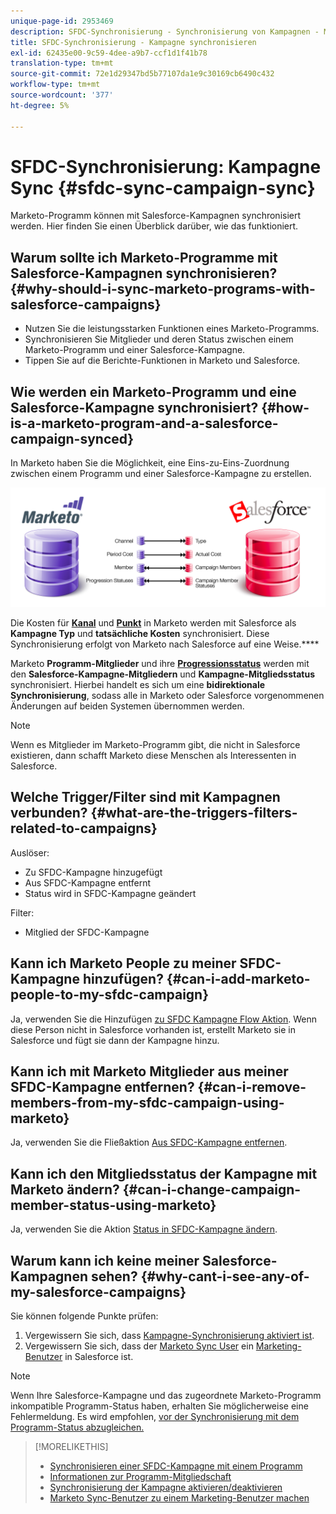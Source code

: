 ```yaml
---
unique-page-id: 2953469
description: SFDC-Synchronisierung - Synchronisierung von Kampagnen - Marketo Docs - Produktdokumentation
title: SFDC-Synchronisierung - Kampagne synchronisieren
exl-id: 62435e00-9c59-4dee-a9b7-ccf1d1f41b78
translation-type: tm+mt
source-git-commit: 72e1d29347bd5b77107da1e9c30169cb6490c432
workflow-type: tm+mt
source-wordcount: '377'
ht-degree: 5%

---
```


# SFDC-Synchronisierung: Kampagne Sync {#sfdc-sync-campaign-sync}

Marketo-Programm können mit Salesforce-Kampagnen synchronisiert werden. Hier finden Sie einen Überblick darüber, wie das funktioniert.

## Warum sollte ich Marketo-Programme mit Salesforce-Kampagnen synchronisieren? {#why-should-i-sync-marketo-programs-with-salesforce-campaigns}

* Nutzen Sie die leistungsstarken Funktionen eines Marketo-Programms.
* Synchronisieren Sie Mitglieder und deren Status zwischen einem Marketo-Programm und einer Salesforce-Kampagne.
* Tippen Sie auf die Berichte-Funktionen in Marketo und Salesforce.

## Wie werden ein Marketo-Programm und eine Salesforce-Kampagne synchronisiert? {#how-is-a-marketo-program-and-a-salesforce-campaign-synced}

In Marketo haben Sie die Möglichkeit, eine Eins-zu-Eins-Zuordnung zwischen einem Programm und einer Salesforce-Kampagne zu erstellen.

![](assets/image2015-7-8-9-3a43-3a8.png)

Die Kosten für **[Kanal](/help/marketo/product-docs/administration/tags/create-a-program-channel.md)** und **[Punkt](/help/marketo/product-docs/core-marketo-concepts/programs/working-with-programs/understanding-period-costs.md)** in Marketo werden mit Salesforce als **Kampagne Typ** und **tatsächliche Kosten** synchronisiert. Diese Synchronisierung erfolgt von Marketo nach Salesforce auf eine Weise.****

Marketo **Programm-Mitglieder** und ihre **[Progressionsstatus](/help/marketo/product-docs/core-marketo-concepts/programs/creating-programs/understanding-program-membership.md)** werden mit den **Salesforce-Kampagne-Mitgliedern** und **Kampagne-Mitgliedsstatus** synchronisiert. Hierbei handelt es sich um eine **bidirektionale Synchronisierung**, sodass alle in Marketo oder Salesforce vorgenommenen Änderungen auf beiden Systemen übernommen werden.

>[!NOTE]
>
>Wenn es Mitglieder im Marketo-Programm gibt, die nicht in Salesforce existieren, dann schafft Marketo diese Menschen als Interessenten in Salesforce.

## Welche Trigger/Filter sind mit Kampagnen verbunden? {#what-are-the-triggers-filters-related-to-campaigns}

Auslöser:

* Zu SFDC-Kampagne hinzugefügt
* Aus SFDC-Kampagne entfernt
* Status wird in SFDC-Kampagne geändert

Filter:

* Mitglied der SFDC-Kampagne

## Kann ich Marketo People zu meiner SFDC-Kampagne hinzufügen? {#can-i-add-marketo-people-to-my-sfdc-campaign}

Ja, verwenden Sie die Hinzufügen [zu SFDC Kampagne Flow Aktion](/help/marketo/product-docs/core-marketo-concepts/smart-campaigns/salesforce-flow-actions/add-to-sfdc-campaign.md). Wenn diese Person nicht in Salesforce vorhanden ist, erstellt Marketo sie in Salesforce und fügt sie dann der Kampagne hinzu.

## Kann ich mit Marketo Mitglieder aus meiner SFDC-Kampagne entfernen? {#can-i-remove-members-from-my-sfdc-campaign-using-marketo}

Ja, verwenden Sie die Fließaktion [Aus SFDC-Kampagne entfernen](/help/marketo/product-docs/core-marketo-concepts/smart-campaigns/salesforce-flow-actions/remove-from-sfdc-campaign.md).

## Kann ich den Mitgliedsstatus der Kampagne mit Marketo ändern? {#can-i-change-campaign-member-status-using-marketo}

Ja, verwenden Sie die Aktion [Status in SFDC-Kampagne ändern](/help/marketo/product-docs/core-marketo-concepts/smart-campaigns/salesforce-flow-actions/change-status-in-sfdc-campaign.md).

## Warum kann ich keine meiner Salesforce-Kampagnen sehen? {#why-cant-i-see-any-of-my-salesforce-campaigns}

Sie können folgende Punkte prüfen:

1. Vergewissern Sie sich, dass [Kampagne-Synchronisierung aktiviert ist](/help/marketo/product-docs/crm-sync/salesforce-sync/setup/optional-steps/enable-disable-campaign-sync.md).
1. Vergewissern Sie sich, dass der [Marketo Sync User](/help/marketo/product-docs/crm-sync/salesforce-sync/setup/enterprise-unlimited-edition/step-2-of-3-create-a-salesforce-user-for-marketo-enterprise-unlimited.md) ein [Marketing-Benutzer](/help/marketo/product-docs/crm-sync/salesforce-sync/setup/optional-steps/enable-disable-campaign-sync/make-marketo-sync-user-a-marketing-user.md) in Salesforce ist.

>[!NOTE]
>
>Wenn Ihre Salesforce-Kampagne und das zugeordnete Marketo-Programm inkompatible Programm-Status haben, erhalten Sie möglicherweise eine Fehlermeldung. Es wird empfohlen, [vor der Synchronisierung mit dem Programm-Status abzugleichen.](/help/marketo/product-docs/crm-sync/salesforce-sync/sfdc-sync-details/sfdc-errors/how-to-match-program-statuses-and-salesforce-campaign-statuses-prior-to-sync.md)

>[!MORELIKETHIS]
>
>* [Synchronisieren einer SFDC-Kampagne mit einem Programm](/help/marketo/product-docs/core-marketo-concepts/programs/working-with-programs/sync-an-sfdc-campaign-with-a-program.md)
>* [Informationen zur Programm-Mitgliedschaft](/help/marketo/product-docs/core-marketo-concepts/programs/creating-programs/understanding-program-membership.md)
>* [Synchronisierung der Kampagne aktivieren/deaktivieren](/help/marketo/product-docs/crm-sync/salesforce-sync/setup/optional-steps/enable-disable-campaign-sync.md)
>* [Marketo Sync-Benutzer zu einem Marketing-Benutzer machen](/help/marketo/product-docs/crm-sync/salesforce-sync/setup/optional-steps/enable-disable-campaign-sync/make-marketo-sync-user-a-marketing-user.md)

